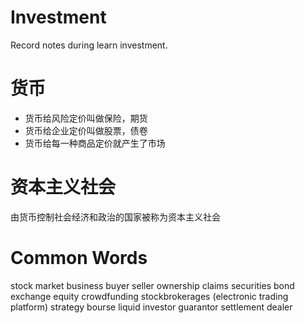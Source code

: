 # Investment
Record notes during learn investment.

# 货币
+ 货币给风险定价叫做保险，期货
+ 货币给企业定价叫做股票，债卷
+ 货币给每一种商品定价就产生了市场

# 资本主义社会
由货币控制社会经济和政治的国家被称为资本主义社会

# Common Words
stock market business buyer seller ownership claims securities bond exchange equity crowdfunding stockbrokerages 
(electronic trading platform) strategy bourse liquid investor guarantor  settlement dealer
